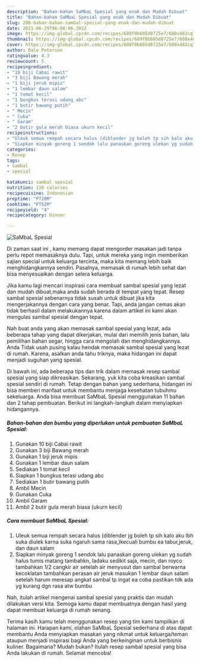 ```yaml
---
description: "Bahan-bahan SaMbaL Spesial yang enak dan Mudah Dibuat"
title: "Bahan-bahan SaMbaL Spesial yang enak dan Mudah Dibuat"
slug: 200-bahan-bahan-sambal-spesial-yang-enak-dan-mudah-dibuat
date: 2021-06-29T06:08:06.302Z
image: https://img-global.cpcdn.com/recipes/689f0b605d8725e7/680x482cq70/sambal-spesial-foto-resep-utama.jpg
thumbnail: https://img-global.cpcdn.com/recipes/689f0b605d8725e7/680x482cq70/sambal-spesial-foto-resep-utama.jpg
cover: https://img-global.cpcdn.com/recipes/689f0b605d8725e7/680x482cq70/sambal-spesial-foto-resep-utama.jpg
author: Dale Peterson
ratingvalue: 4.3
reviewcount: 5
recipeingredient:
- "10 biji Cabai rawit"
- "3 biji Bawang merah"
- "1 biji jeruk mipis"
- "1 lembar daun salam"
- "1 tomat kecil"
- "1 bungkus terasi udang abc"
- "1 butir bawang putih"
- " Mecin"
- " Cuka"
- " Garam"
- "2 butir gula merah biasa ukurn kecil"
recipeinstructions:
- "Uleuk semua rempah secara halus (diblender jg boleh tp sih kalo aku lbh suka diulek karna suka ngaruh sama rasa,)kecuali bumbu ea tabur,jeruk, dan daun salam"
- "Siapkan minyak goreng 1 sendok lalu panaskan goreng ulekan yg sudah halus tumis matang tambahkn, ladaku sedikit saja, mecin, dan royco tambahkan 1/2 cangkir air setelah air menyusut dan sambal berwarna kecoklatan tambahkan perasan air jeruk masukan 1 lembar daun salam setelah harum meresap angkat sambal tp ingat ea coba pastikan tdk ada yg kurang dgn rasa atw bumbu"
categories:
- Resep
tags:
- sambal
- spesial

katakunci: sambal spesial 
nutrition: 118 calories
recipecuisine: Indonesian
preptime: "PT20M"
cooktime: "PT52M"
recipeyield: "4"
recipecategory: Dinner

---
```



![SaMbaL Spesial](https://img-global.cpcdn.com/recipes/689f0b605d8725e7/680x482cq70/sambal-spesial-foto-resep-utama.jpg)

Di zaman  saat ini , kamu memang dapat mengorder masakan jadi tanpa perlu repot memasaknya dulu. Tapi, untuk mereka yang ingin memberikan sajian special untuk keluarga tercinta, maka kita memang lebih baik menghidangkannya sendiri. Pasalnya, memasak di rumah lebih sehat dan bisa menyesuaikan dengan selera keluarga.

Jika kamu lagi mencari inspirasi cara membuat sambal spesial yang lezat dan mudah dibuat,maka anda sudah berada di tempat yang tepat. Resep sambal spesial  sebenarnya tidak susah untuk dibuat jika kita mengerjakannya dengan cara yang benar. Tapi, anda jangan cemas akan tidak berhasil dalam melakukannya 
karena dalam artikel ini kami akan mengulas sambal spesial dengan tepat.  



Nah buat anda yang akan memasak sambal spesial yang lezat, ada beberapa tahap yang dapat dikerjakan, mulai dari memilih jenis bahan, lalu pemilihan bahan segar, hingga cara mengolah dan menghidangkannya. Anda Tidak usah pusing kalau hendak memasak sambal spesial yang lezat di rumah. Karena, asalkan anda  tahu triknya, maka hidangan ini dapat menjadi suguhan yang spesial.

Di bawah ini, ada beberapa tips dan trik dalam memasak resep sambal spesial yang siap dikreasikan. Sekarang, yuk kita coba kreasikan sambal spesial sendiri di rumah. Tetap dengan bahan yang sederhana, hidangan ini bisa memberi manfaat untuk membantu menjaga kesehatan tubuhmu sekeluarga. Anda bisa membuat SaMbaL Spesial menggunakan 11 bahan dan 2 tahap pembuatan. Berikut ini langkah-langkah dalam menyiapkan hidangannya.

<!--inarticleads1-->

##### Bahan-bahan dan bumbu yang diperlukan untuk pembuatan SaMbaL Spesial:

1. Gunakan 10 biji Cabai rawit
1. Gunakan 3 biji Bawang merah
1. Gunakan 1 biji jeruk mipis
1. Gunakan 1 lembar daun salam
1. Sediakan 1 tomat kecil
1. Siapkan 1 bungkus terasi udang abc
1. Sediakan 1 butir bawang putih
1. Ambil  Mecin
1. Gunakan  Cuka
1. Ambil  Garam
1. Ambil 2 butir gula merah biasa (ukurn kecil)




<!--inarticleads2-->

##### Cara membuat SaMbaL Spesial:

1. Uleuk semua rempah secara halus (diblender jg boleh tp sih kalo aku lbh suka diulek karna suka ngaruh sama rasa,)kecuali bumbu ea tabur,jeruk, dan daun salam
1. Siapkan minyak goreng 1 sendok lalu panaskan goreng ulekan yg sudah halus tumis matang tambahkn, ladaku sedikit saja, mecin, dan royco tambahkan 1/2 cangkir air setelah air menyusut dan sambal berwarna kecoklatan tambahkan perasan air jeruk masukan 1 lembar daun salam setelah harum meresap angkat sambal tp ingat ea coba pastikan tdk ada yg kurang dgn rasa atw bumbu




Nah, itulah artikel mengenai  sambal spesial  yang praktis dan mudah dilakukan versi kita. Semoga kamu dapat membuatnya dengan hasil yang dapat membuat keluarga di rumah senang. 

Terima kasih kamu telah menggunakan resep yang tim kami tampilkan di halaman ini. Harapan kami, olahan  SaMbaL Spesial sederhana di atas dapat membantu Anda menyiapkan masakan yang nikmat untuk keluarga/teman ataupun menjadi inspirasi bagi Anda yang berkeinginan untuk berbisnis kuliner. Bagaimana? Mudah bukan? Itulah resep sambal spesial yang bisa Anda lakukan di rumah. Selamat mencoba!

